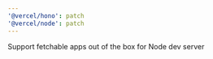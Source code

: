 ```yaml
---
'@vercel/hono': patch
'@vercel/node': patch
---
```


Support fetchable apps out of the box for Node dev server
